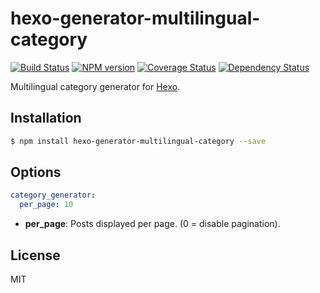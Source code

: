 # hexo-generator-multilingual-category

[![Build Status](https://travis-ci.org/ahaasler/hexo-generator-multilingual-category.svg?branch=master)](https://travis-ci.org/ahaasler/hexo-generator-multilingual-category)
[![NPM version](https://badge.fury.io/js/hexo-generator-multilingual-category.svg)](http://badge.fury.io/js/hexo-generator-multilingual-category)
[![Coverage Status](https://img.shields.io/coveralls/ahaasler/hexo-generator-multilingual-category.svg)](https://coveralls.io/r/ahaasler/hexo-generator-multilingual-category?branch=master)
[![Dependency Status](https://gemnasium.com/ahaasler/hexo-generator-multilingual-category.svg)](https://gemnasium.com/ahaasler/hexo-generator-multilingual-category)

Multilingual category generator for [Hexo](http://hexo.io/).

## Installation

``` bash
$ npm install hexo-generator-multilingual-category --save
```

## Options

``` yaml
category_generator:
  per_page: 10
```

- **per_page**: Posts displayed per page. (0 = disable pagination).

## License

MIT
